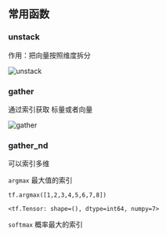 ## 常用函数  
### unstack
 作用：把向量按照维度拆分

![unstack](/res/tensorflow/tensor_1.png)

### gather
 通过索引获取 标量或者向量

![gather](/res/tensorflow/tensor_2.png)

### gather_nd
可以索引多维



`argmax` 最大值的索引
```
tf.argmax([1,2,3,4,5,6,7,8])

<tf.Tensor: shape=(), dtype=int64, numpy=7>
```
`softmax` 概率最大的索引
